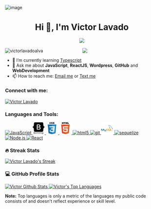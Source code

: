 ![image](https://github.com/victorlavadoalva/victorlavadoalva/assets/26192430/33b55c08-7821-4ef2-9b9b-f2a2e94c0442)<h1 align="center">Hi 👋, I'm Victor Lavado</h1>
<p align="center">
  <a href="https://github.com/victorlavadoalva">
    <img src="https://readme-typing-svg.demolab.com?font=Fira+Code&pause=1000&color=FFFFFF&center=true&width=500&lines=Fullstack+developer;Mobile+applications+and+Web+applications" /></a>
</p>
<img width="250" align="right" src="https://media.giphy.com/media/bGgsc5mWoryfgKBx1u/giphy.gif"/>
<p align="left">
<img src="https://komarev.com/ghpvc/?username=victorlavadoalva&label=Profile%20views&color=0e75b6&style=flat" alt="victorlavadoalva" />
</p>

- 🌱 I’m currently learning [Typescript](https://www.typescriptlang.org) 
- 💬 Ask me about **JavaScript**, **ReactJS**, **Wordpress**, **GitHub** and **WebDevelopment**
- 📫 How to reach me: [Email me](mailto::victorlavado15@gmail.com) or [Text me](https://wa.me/51958940236)


<h3 align="left">Connect with me:</h3>
<p align="left">

<a href="https://www.linkedin.com/in/victor-lavado/" target="blank"><img align="center" src="https://raw.githubusercontent.com/rahuldkjain/github-profile-readme-generator/master/src/images/icons/Social/linked-in-alt.svg" alt="Victor Lavado" height="40" width="40" /></a>
</p>

<h3 align="left">Languages and Tools:</h3>
  
<p align="left">
<a href="https://javascript.cm/" target="_blank" rel="noreferrer">
<img src="https://upload.wikimedia.org/wikipedia/commons/thumb/7/73/Javascript-736400_960_720.png/640px-Javascript-736400_960_720.png" alt="JavaScript" width="40" height="40"/>
</a>
<a href="https://getbootstrap.com" target="_blank" rel="noreferrer">
<img src="https://raw.githubusercontent.com/devicons/devicon/master/icons/bootstrap/bootstrap-plain-wordmark.svg" alt="bootstrap" width="40" height="40"/>
</a>
<a href="https://www.w3schools.com/css/" target="_blank" rel="noreferrer">
<img src="https://raw.githubusercontent.com/devicons/devicon/master/icons/css3/css3-original-wordmark.svg" alt="css3" width="40" height="40"/>
</a>
<a href="https://www.w3.org/html/" target="_blank" rel="noreferrer">
<img src="https://raw.githubusercontent.com/devicons/devicon/master/icons/html5/html5-original-wordmark.svg" alt="html5" width="40" height="40"/>
</a>
  <a href="https://learn.mongodb.com/" target="_blank" rel="noreferrer">
<img src="https://www.vectorlogo.zone/logos/mongodb/mongodb-ar21.svg" alt="html5" width="40" height="40"/>
</a>
<a href="https://git-scm.com/" target="_blank" rel="noreferrer">
<img src="https://www.vectorlogo.zone/logos/git-scm/git-scm-icon.svg" alt="git" width="40" height="40"/>
</a>
<a href="https://www.mysql.com/" target="_blank" rel="noreferrer">
<img src="https://raw.githubusercontent.com/devicons/devicon/master/icons/mysql/mysql-original-wordmark.svg" alt="mysql" width="40" height="40"/>
</a>
  <a href="https://sequelize.org/" target="_blank" rel="noreferrer">
<img src="https://www.vectorlogo.zone/logos/sequelizejs/sequelizejs-ar21.svg" alt="sequelize" width="40" height="40"/>
</a>
<a href="nodejs.org" target="_blank" rel="noreferrer">
<img src="https://upload.wikimedia.org/wikipedia/commons/thumb/7/7e/Node.js_logo_2015.svg/640px-Node.js_logo_2015.svg.png" alt="Node.js" width="140" height="40"/>
</a>
<a href="react.dev/" target="_blank" rel="noreferrer">
<img src="https://upload.wikimedia.org/wikipedia/commons/thumb/a/a7/React-icon.svg/640px-React-icon.svg.png" alt="React" width="45" height="40"/>
</a>
  
<h3>🔥 Streak Stats</h3>
  <p>
    <a href="https://github.com/victorlavadoalva">
      <img alt="Victor Lavado's Streak" src="https://streak-stats.demolab.com?user=victorlavadoalva&theme=dark"/>
    </a>
  </p>
  
<h3>💻 GitHub Profile Stats</h3>

  <a href="https://github.com/victorlavadoalva">
  <img alt="Victor Github Stats" src="https://denvercoder1-github-readme-stats.vercel.app/api/?username=victorlavadoalva&show_icons=true&include_all_commits=true&count_private=true&theme=react&hide_border=true&bg_color=1F222E&title_color=F85D7F&icon_color=F8D866" height="192px"/>
  </a><a href="https://github.com/victorlavadoalva">
  <img alt="Victor's Top Languages" src="https://denvercoder1-github-readme-stats.vercel.app/api/top-langs/?username=victorlavadoalva&langs_count=8&layout=compact&theme=react&hide_border=true&bg_color=1F222E&title_color=F85D7F&icon_color=F8D866&hide=Jupyter%20Notebook,Roff" height="192px"/>
  </a>
  <br/>
  
 <b>Note:</b> Top languages is only a metric of the languages my public code consists of and doesn't reflect experience or skill level.
  
